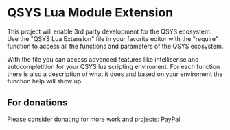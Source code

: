 # QSYS Lua Module Extension
 This project will enable 3rd party development for the QSYS ecosystem. Use the "QSYS Lua Extension" file in your favorite editor with the "require" function to access all the functions and parameters of the QSYS ecosystem.

 With the file you can access advanced features like intellisense and autocompletition for your QSYS lua scripting enviroment.
 For each function there is also a description of what it does and based on your enviroment the function help will show up.

## For donations

 Please consider donating for more work and projects: [PayPal](https://paypal.me/shinigamiboss?locale.x=en_US)
